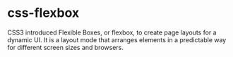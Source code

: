 # css-flexbox
CSS3 introduced Flexible Boxes, or flexbox, to create page layouts for a dynamic UI. It is a layout mode that arranges elements in a predictable way for different screen sizes and browsers.

